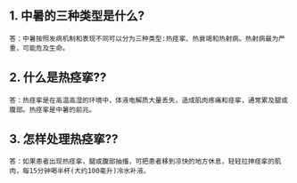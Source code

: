 ## 1. 中暑的三种类型是什么?

    答：中暑按照发病机制和表现不同可以分为三种类型:热痉挛、热衰竭和热射病。热射病最为严重，可能危及生命。

## 2. 什么是热痉挛??

    答：热痉挛是在高温高湿的环境中，体液电解质大量丢失，造成肌肉疼痛和痉挛，通常累及腿或腹部。热痉挛是中暑的前兆。

## 3. 怎样处理热痉挛??

    答：如果患者出现热痉挛，腿或腹部抽搐，可把患者移到凉快的地方休息，轻轻拉抻痉挛的肌肉，每15分钟喝半杯(大约100毫升)冷水补液。